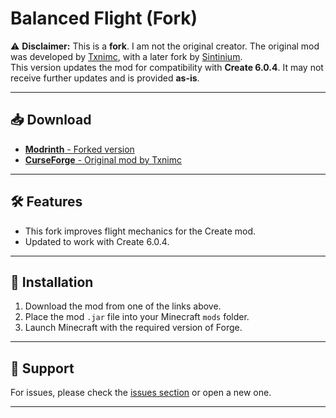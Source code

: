 # Balanced Flight (Fork)

⚠️ **Disclaimer:** This is a **fork**. I am not the original creator. The original mod was developed by [Txnimc](https://github.com/txnimc/BalancedFlight), with a later fork by [Sintinium](https://github.com/Sintinium/BalancedFlight).  
This version updates the mod for compatibility with **Create 6.0.4**. It may not receive further updates and is provided **as-is**.

---

## 📥 Download

- [**Modrinth** - Forked version](https://modrinth.com/mod/balancedflight)
- [**CurseForge** - Original mod by Txnimc](https://www.curseforge.com/minecraft/mc-mods/create-balanced-flight)

---
## 🛠️ Features

- This fork improves flight mechanics for the Create mod.
- Updated to work with Create 6.0.4.

---

## 📝 Installation

1. Download the mod from one of the links above.
2. Place the mod `.jar` file into your Minecraft `mods` folder.
3. Launch Minecraft with the required version of Forge.

---

## 💬 Support

For issues, please check the [issues section](https://github.com/Gefex843/BalancedFlight/issues) or open a new one.

---
